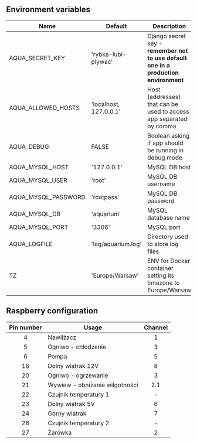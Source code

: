 ## Environment variables

| Name                | Default                | Description                                                                         |
|---------------------|------------------------|-------------------------------------------------------------------------------------|
| AQUA_SECRET_KEY     | 'rybka-lubi-plywac'    | Django secret key - **remember not to use default one in a production environment** |
| AQUA_ALLOWED_HOSTS  | 'localhost, 127.0.0.1' | Host (addresses) that can be used to access app separated by comma                  |
| AQUA_DEBUG          | FALSE                  | Boolean asking if app should be running in debug mode                               |
| AQUA_MYSQL_HOST     | '127.0.0.1'            | MySQL DB host                                                                       |
| AQUA_MYSQL_USER     | 'root'                 | MySQL DB username                                                                   |
| AQUA_MYSQL_PASSWORD | 'rootpass'             | MySQL DB password                                                                   |
| AQUA_MYSQL_DB       | 'aquarium'             | MySQL database name                                                                 |
| AQUA_MYSQL_PORT     | '3306'                 | MySQL port                                                                          |
| AQUA_LOGFILE        | 'log/aquarium.log'     | Directory used to store log files                                                   |
| TZ                  | 'Europe/Warsaw'        | ENV for Docker container setting its timezone to Europe/Warsaw                      |

## Raspberry configuration

| Pin number | Usage                          | Channel |
|:----------:|--------------------------------|:-------:|
|     4      | Nawilżacz                      |    1    |
|     5      | Ogniwo - chłodzenie            |    3    |
|     6      | Pompa                          |    5    |
|     16     | Dolny wiatrak 12V              |    8    |
|     20     | Ogniwo - ogrzewanie            |    3    |
|     21     | Wywiew - obniżanie wilgotności |   2.1   |
|     22     | Czujnik temperatury 1          |    -    |
|     23     | Dolny wiatrak 5V               |    6    |
|     24     | Górny wiatrak                  |    7    |
|     26     | Czujnik temperatury 2          |    -    |
|     27     | Żarówka                        |    2    |
